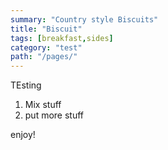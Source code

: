 ```yaml
---
summary: "Country style Biscuits"
title: "Biscuit"
tags: [breakfast,sides]
category: "test"
path: "/pages/"
---
```

TEsting

1. Mix stuff
2. put more stuff

enjoy!
